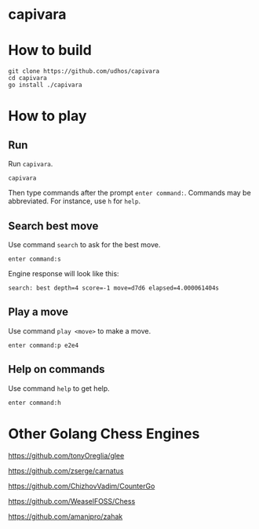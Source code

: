 # capivara

# How to build

    git clone https://github.com/udhos/capivara
    cd capivara
    go install ./capivara

# How to play

## Run

Run `capivara`.

    capivara

Then type commands after the prompt `enter command:`.
Commands may be abbreviated. For instance, use `h` for `help`.

## Search best move

Use command `search` to ask for the best move.

    enter command:s

Engine response will look like this:

    search: best depth=4 score=-1 move=d7d6 elapsed=4.000061404s

## Play a move

Use command `play <move>` to make a move.

    enter command:p e2e4

## Help on commands

Use command `help` to get help. 

    enter command:h

# Other Golang Chess Engines

https://github.com/tonyOreglia/glee

https://github.com/zserge/carnatus

https://github.com/ChizhovVadim/CounterGo

https://github.com/WeaselFOSS/Chess

https://github.com/amanjpro/zahak
